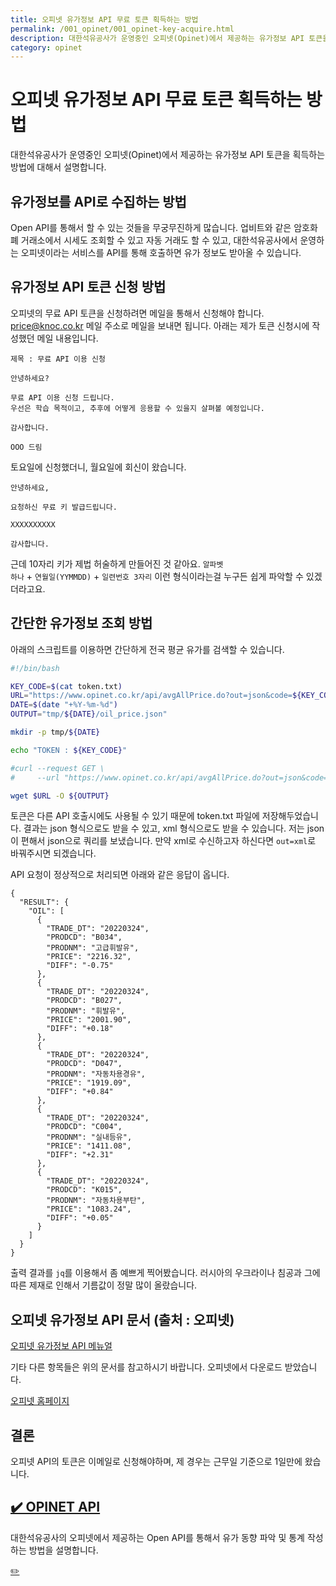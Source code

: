 ```yaml
---
title: 오피넷 유가정보 API 무료 토큰 획득하는 방법
permalink: /001_opinet/001_opinet-key-acquire.html
description: 대한석유공사가 운영중인 오피넷(Opinet)에서 제공하는 유가정보 API 토큰을 획득하는 방법에 대해서 설명합니다.
category: opinet
---
```



오피넷 유가정보 API 무료 토큰 획득하는 방법
===


대한석유공사가 운영중인 오피넷(Opinet)에서 제공하는 유가정보 API 토큰을 획득하는 방법에 대해서 설명합니다.


유가정보를 API로 수집하는 방법
---


Open API를 통해서 할 수 있는 것들을 무궁무진하게 많습니다. 
업비트와 같은 암호화폐 거래소에서 시세도 조회할 수 있고 자동 거래도 할 수 있고, 
대한석유공사에서 운영하는 오피넷이라는 서비스를 API를 통해 호출하면 유가 정보도 받아올 수 있습니다. 


유가정보 API 토큰 신청 방법
---


오피넷의 무료 API 토큰을 신청하려면 메일을 통해서 신청해야 합니다. 
price@knoc.co.kr 메일 주소로 메일을 보내면 됩니다. 
아래는 제가 토큰 신청시에 작성했던 메일 내용입니다.


```
제목 : 무료 API 이용 신청

안녕하세요?

무료 API 이용 신청 드립니다.
우선은 학습 목적이고, 추후에 어떻게 응용할 수 있을지 살펴볼 예정입니다.

감사합니다. 

OOO 드림
```

토요일에 신청했더니, 월요일에 회신이 왔습니다.


```
안녕하세요,

요청하신 무료 키 발급드립니다.

XXXXXXXXXX

감사합니다.
```

근데 10자리 키가 제법 허술하게 만들어진 것 같아요. 
<code>알파벳 하나</code> + <code>연월일(YYMMDD)</code> + <code>일련번호 3자리</code> 이런 형식이라는걸 누구든 쉽게 파악할 수 있겠더라고요. 


간단한 유가정보 조회 방법
---


아래의 스크립트를 이용하면 간단하게 전국 평균 유가를 검색할 수 있습니다. 


```bash
#!/bin/bash

KEY_CODE=$(cat token.txt)
URL="https://www.opinet.co.kr/api/avgAllPrice.do?out=json&code=${KEY_CODE}"
DATE=$(date "+%Y-%m-%d")
OUTPUT="tmp/${DATE}/oil_price.json"

mkdir -p tmp/${DATE}

echo "TOKEN : ${KEY_CODE}"

#curl --request GET \
#     --url "https://www.opinet.co.kr/api/avgAllPrice.do?out=json&code=${KEY_CODE}"

wget $URL -O ${OUTPUT}
```


토큰은 다른 API 호출시에도 사용될 수 있기 때문에 token.txt 파일에 저장해두었습니다. 
결과는 json 형식으로도 받을 수 있고, xml 형식으로도 받을 수 있습니다. 
저는 json이 편해서 json으로 쿼리를 보냈습니다. 
만약 xml로 수신하고자 하신다면 <code>out=xml</code>로 바꿔주시면 되겠습니다. 


API 요청이 정상적으로 처리되면 아래와 같은 응답이 옵니다. 


```
{
  "RESULT": {
    "OIL": [
      {
        "TRADE_DT": "20220324",
        "PRODCD": "B034",
        "PRODNM": "고급휘발유",
        "PRICE": "2216.32",
        "DIFF": "-0.75"
      },
      {
        "TRADE_DT": "20220324",
        "PRODCD": "B027",
        "PRODNM": "휘발유",
        "PRICE": "2001.90",
        "DIFF": "+0.18"
      },
      {
        "TRADE_DT": "20220324",
        "PRODCD": "D047",
        "PRODNM": "자동차용경유",
        "PRICE": "1919.09",
        "DIFF": "+0.84"
      },
      {
        "TRADE_DT": "20220324",
        "PRODCD": "C004",
        "PRODNM": "실내등유",
        "PRICE": "1411.08",
        "DIFF": "+2.31"
      },
      {
        "TRADE_DT": "20220324",
        "PRODCD": "K015",
        "PRODNM": "자동차용부탄",
        "PRICE": "1083.24",
        "DIFF": "+0.05"
      }
    ]
  }
}
```


출력 결과를 <code>jq</code>를 이용해서 좀 예쁘게 찍어봤습니다. 
러시아의 우크라이나 침공과 그에 따른 제재로 인해서 기름값이 정말 많이 올랐습니다. 


오피넷 유가정보 API 문서 (출처 : 오피넷)
---


[오피넷 유가정보 API 메뉴얼](/assets/pdf/Opinet_API_Free.pdf)


기타 다른 항목들은 위의 문서를 참고하시기 바랍니다. 
오피넷에서 다운로드 받았습니다. 


[오피넷 홈페이지](https://www.opinet.co.kr/searRgSelect.do#os_price3)


결론
---


오피넷 API의 토큰은 이메일로 신청해야하며, 
제 경우는 근무일 기준으로 1일만에 왔습니다. 




[✔️  OPINET API](index.html '대한석유공사의 오피넷에서 제공하는 Open API를 통해서 유가 동향 파악 및 통계 작성하는 ')
---


대한석유공사의 오피넷에서 제공하는 Open API를 통해서 유가 동향 파악 및 통계 작성하는 방법을 설명합니다.


[✏️ ](https://www.github.com/boyinblue/boyinblue.github.io/edit/main/011_opinet/001_opinet-key-acquire.md '수정하기')

